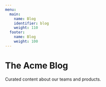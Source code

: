 ```yaml
--- 
menu: 
  main: 
    name: Blog 
    identifier: blog 
    weight: 110 
  footer: 
    name: Blog 
    weight: 100 
---
```

The Acme Blog
============

Curated content about our teams and products.
